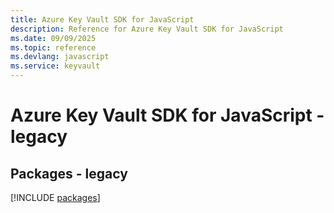 ```yaml
---
title: Azure Key Vault SDK for JavaScript
description: Reference for Azure Key Vault SDK for JavaScript
ms.date: 09/09/2025
ms.topic: reference
ms.devlang: javascript
ms.service: keyvault
---
```

# Azure Key Vault SDK for JavaScript - legacy
## Packages - legacy
[!INCLUDE [packages](key-vault-index.md)]